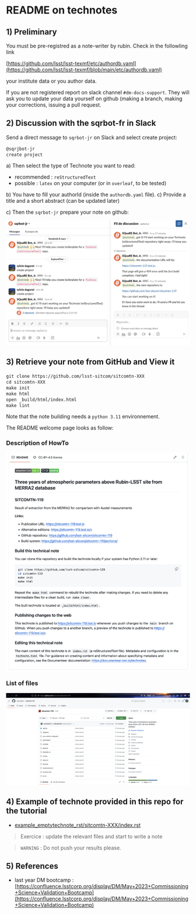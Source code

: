# README on technotes


## 1) Preliminary

You must be pre-registred as a note-writer by rubin. 
Check in the followling link

[https://github.com/lsst/lsst-texmf/etc/authordb.yaml](https://github.com/lsst/lsst-texmf/blob/main/etc/authordb.yaml)
 
 your institute data or you author data.
 
 If you are not registered report on slack channel ``#dm-docs-support``.
 They will ask you to update your data yourself on github (making a branch, making your corrections, issuing a pull request.



## 2) Discussion with the sqrbot-fr in Slack


Send a direct message to ``sqrbot-jr`` on Slack and select create project:

```
@sqrjbot-jr
create project
```
a) Then select the type of Technote you want to read:

- recommended : ``reStructuredText``
- possible : ``latex`` on your computer (or in ``overleaf``, to be tested)


b) You have to fill your authorId (inside the ``authordb.yaml`` file).
c) Provide a title and a short abstract (can be updated later)

c) Then the ``sqrbot-jr`` prepare your note on github: 

![Direct link access to sqrbot-jr in slack](./Figs/Combined-QA-sqrbot-jr-slack.png)

## 3) Retrieve your note from GitHub and View it

```
git clone https://github.com/lsst-sitcom/sitcomtn-XXX
cd sitcomtn-XXX
make init
make html
open _build/html/index.html
make lint
```
Note that the note building needs a ``python 3.11`` environnement.


The README welcome page looks as follow:

### Description of HowTo

![Welcome README page  on github describing HowTo make the note](./Figs/CreatedGitHubWelcomeREADMEWhite.png)



### List of files

![Wecome README page on github showing the list of files](./Figs/GitHubTechnoteListOfFiles.png)



## 4) Example of technote provided in this repo for the tutorial


- [example_emptytechnote_rst/sitcomtn-XXX/index.rst](./example_emptytechnote_rst/sitcomtn-XXX/index.rst])



 > Exercice : 
          update the relevant files and start to write a note


 >  ``WARNING`` : Do not push your results please.



## 5) References

- last year DM bootcamp : [https://confluence.lsstcorp.org/display/DM/May+2023+Commissioning+Science+Validation+Bootcamp](https://confluence.lsstcorp.org/display/DM/May+2023+Commissioning+Science+Validation+Bootcamp)
